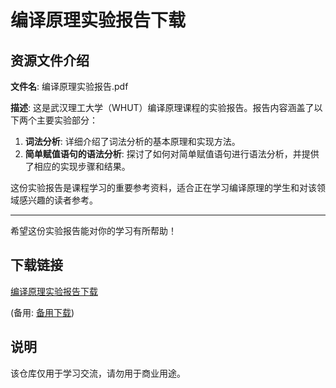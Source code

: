 # 编译原理实验报告下载

## 资源文件介绍

**文件名**: 编译原理实验报告.pdf

**描述**: 
这是武汉理工大学（WHUT）编译原理课程的实验报告。报告内容涵盖了以下两个主要实验部分：

1. **词法分析**: 详细介绍了词法分析的基本原理和实现方法。
2. **简单赋值语句的语法分析**: 探讨了如何对简单赋值语句进行语法分析，并提供了相应的实现步骤和结果。

这份实验报告是课程学习的重要参考资料，适合正在学习编译原理的学生和对该领域感兴趣的读者参考。

---

希望这份实验报告能对你的学习有所帮助！

## 下载链接
[编译原理实验报告下载](https://pan.quark.cn/s/b2abd032102f) 

(备用: [备用下载](https://pan.baidu.com/s/193DNl2UvOf-yOWqdECtbuQ?pwd=1234))

## 说明

该仓库仅用于学习交流，请勿用于商业用途。
